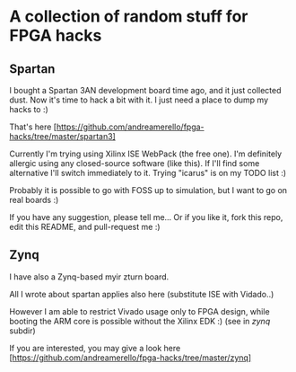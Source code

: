 A collection of random stuff for FPGA hacks
===========================================

Spartan
-------

I bought a Spartan 3AN development board time ago, and it just collected dust.
Now it's time to hack a bit with it. I just need a place to dump my hacks to :)

That's here [https://github.com/andreamerello/fpga-hacks/tree/master/spartan3]

Currently I'm trying using Xilinx ISE WebPack (the free one).
I'm definitely allergic using any closed-source software (like this). If I'll find
some alternative I'll switch immediately to it. Trying "icarus" is on my TODO list :)

Probably it is possible to go with FOSS up to simulation, but I want to go
on real boards :)

If you have any suggestion, please tell me... Or if you like it, fork this repo,
edit this README, and pull-request me :)

Zynq
----

I have also a Zynq-based myir zturn board.

All I wrote about spartan applies also here (substitute ISE with Vidado..)

However I am able to restrict Vivado usage only to FPGA design, while booting
the ARM core is possible without the Xilinx EDK :)
(see in *zynq* subdir)

If you are interested, you may give a look here [https://github.com/andreamerello/fpga-hacks/tree/master/zynq]